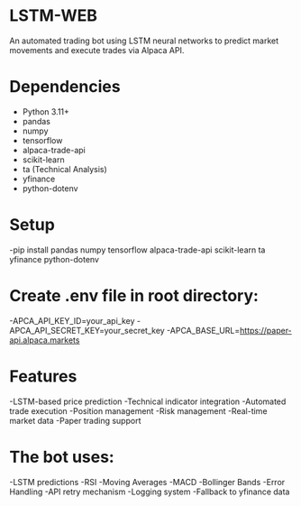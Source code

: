 # LSTM-WEB
An automated trading bot using LSTM neural networks to predict market movements and execute trades via Alpaca API.

# Dependencies
- Python 3.11+
- pandas
- numpy
- tensorflow
- alpaca-trade-api
- scikit-learn
- ta (Technical Analysis)
- yfinance
- python-dotenv

# Setup
-pip install pandas numpy tensorflow alpaca-trade-api scikit-learn ta yfinance python-dotenv

# Create .env file in root directory:
-APCA_API_KEY_ID=your_api_key
-APCA_API_SECRET_KEY=your_secret_key
-APCA_BASE_URL=https://paper-api.alpaca.markets


# Features
-LSTM-based price prediction
-Technical indicator integration
-Automated trade execution
-Position management
-Risk management
-Real-time market data
-Paper trading support

# The bot uses:
-LSTM predictions
-RSI
-Moving Averages
-MACD
-Bollinger Bands
-Error Handling
-API retry mechanism
-Logging system
-Fallback to yfinance data

